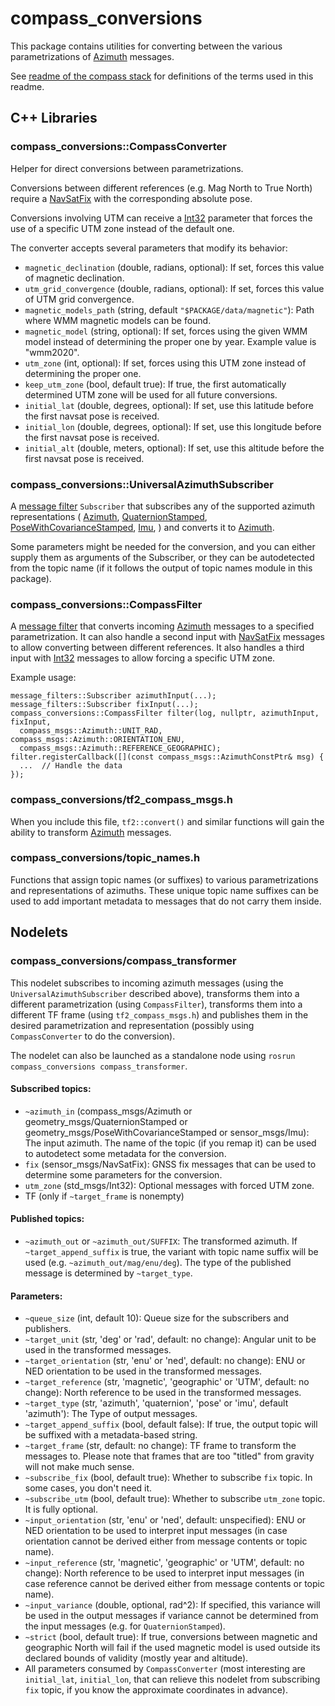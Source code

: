 <!-- SPDX-License-Identifier: BSD-3-Clause -->
<!-- SPDX-FileCopyrightText: Czech Technical University in Prague -->

# compass\_conversions

This package contains utilities for converting between the various parametrizations of
[Azimuth](https://docs.ros.org/en/api/compass_msgs/html/msg/Azimuth.html) messages.

See [readme of the compass stack](../README.md) for definitions of the terms used in this readme.

## C++ Libraries

### compass\_conversions::CompassConverter

Helper for direct conversions between parametrizations.

Conversions between different references (e.g. Mag North to True North) require a
[NavSatFix](https://docs.ros.org/en/api/sensor_msgs/html/msg/NavSatFix.html) with the corresponding absolute pose.

Conversions involving UTM can receive a [Int32](https://docs.ros.org/en/api/std_msgs/html/msg/Int32.html) parameter
that forces the use of a specific UTM zone instead of the default one.

The converter accepts several parameters that modify its behavior:

- `magnetic_declination` (double, radians, optional): If set, forces this value of magnetic declination.
- `utm_grid_convergence` (double, radians, optional): If set, forces this value of UTM grid convergence.
- `magnetic_models_path` (string, default `"$PACKAGE/data/magnetic"`): Path where WMM magnetic models can be found.
- `magnetic_model` (string, optional): If set, forces using the given WMM model instead of determining the proper
    one by year. Example value is "wmm2020".
- `utm_zone` (int, optional): If set, forces using this UTM zone instead of determining the proper one.
- `keep_utm_zone` (bool, default true): If true, the first automatically determined UTM zone will be used for all future
    conversions.
- `initial_lat` (double, degrees, optional): If set, use this latitude before the first navsat pose is received.
- `initial_lon` (double, degrees, optional): If set, use this longitude before the first navsat pose is received.
- `initial_alt` (double, meters, optional): If set, use this altitude before the first navsat pose is received.

### compass\_conversions::UniversalAzimuthSubscriber

A [message filter](https://wiki.ros.org/message_filters) `Subscriber` that subscribes any of the supported azimuth
representations (
[Azimuth](https://docs.ros.org/en/api/compass_msgs/html/msg/Azimuth.html),
[QuaternionStamped](https://docs.ros.org/en/api/geometry_msgs/html/msg/QuaternionStamped.html),
[PoseWithCovarianceStamped](https://docs.ros.org/en/api/geometry_msgs/html/msg/PoseWithCovarianceStamped.html),
[Imu](https://docs.ros.org/en/api/sensor_msgs/html/msg/Imu.html),
) and converts it to [Azimuth](https://docs.ros.org/en/api/compass_msgs/html/msg/Azimuth.html).

Some parameters might be needed for the conversion, and you can either supply them as arguments of the Subscriber,
or they can be autodetected from the topic name (if it follows the output of topic names module in this package).

### compass\_conversions::CompassFilter

A [message filter](https://wiki.ros.org/message_filters) that converts incoming
[Azimuth](https://docs.ros.org/en/api/compass_msgs/html/msg/Azimuth.html) messages to a specified parametrization.
It can also handle a second input with [NavSatFix](https://docs.ros.org/en/api/sensor_msgs/html/msg/NavSatFix.html)
messages to allow converting between different references. It also handles a third input with
[Int32](https://docs.ros.org/en/api/std_msgs/html/msg/Int32.html) messages to allow forcing a specific UTM zone.

Example usage:

```
message_filters::Subscriber azimuthInput(...);
message_filters::Subscriber fixInput(...);
compass_conversions::CompassFilter filter(log, nullptr, azimuthInput, fixInput,
  compass_msgs::Azimuth::UNIT_RAD, compass_msgs::Azimuth::ORIENTATION_ENU,
  compass_msgs::Azimuth::REFERENCE_GEOGRAPHIC);
filter.registerCallback([](const compass_msgs::AzimuthConstPtr& msg) {
  ...  // Handle the data
});
```

### compass\_conversions/tf2\_compass\_msgs.h

When you include this file, `tf2::convert()` and similar functions will gain the ability to transform
[Azimuth](https://docs.ros.org/en/api/compass_msgs/html/msg/Azimuth.html) messages.

### compass\_conversions/topic\_names.h

Functions that assign topic names (or suffixes) to various parametrizations and representations of azimuths.
These unique topic name suffixes can be used to add important metadata to messages that do not carry them inside.

## Nodelets

### compass\_conversions/compass\_transformer

This nodelet subscribes to incoming azimuth messages (using the `UniversalAzimuthSubscriber` described above),
transforms them into a different parametrization (using `CompassFilter`), transforms them into a different TF frame
(using `tf2_compass_msgs.h`) and publishes them in the desired parametrization and representation (possibly using
`CompassConverter` to do the conversion).

The nodelet can also be launched as a standalone node using `rosrun compass_conversions compass_transformer`.

#### Subscribed topics:

- `~azimuth_in` (compass_msgs/Azimuth or geometry_msgs/QuaternionStamped or geometry_msgs/PoseWithCovarianceStamped
    or sensor_msgs/Imu): The input azimuth. The name of the topic (if you remap it) can be used to autodetect some
    metadata for the conversion.
 - `fix` (sensor_msgs/NavSatFix): GNSS fix messages that can be used to determine some parameters for the conversion.
 - `utm_zone` (std_msgs/Int32): Optional messages with forced UTM zone.
 - TF (only if `~target_frame` is nonempty)

#### Published topics:

 - `~azimuth_out` or `~azimuth_out/SUFFIX`: The transformed azimuth. If `~target_append_suffix` is true, the variant
    with topic name suffix will be used (e.g. `~azimuth_out/mag/enu/deg`). The type of the published message is
    determined by `~target_type`.

#### Parameters:

- `~queue_size` (int, default 10): Queue size for the subscribers and publishers.
- `~target_unit` (str, 'deg' or 'rad', default: no change): Angular unit to be used in the transformed messages.
- `~target_orientation` (str, 'enu' or 'ned', default: no change): ENU or NED orientation to be used in the
    transformed messages.
- `~target_reference` (str, 'magnetic', 'geographic' or 'UTM', default: no change): North reference to be used in the
    transformed messages.
- `~target_type` (str, 'azimuth', 'quaternion', 'pose' or 'imu', default 'azimuth'): The Type of output messages.
- `~target_append_suffix` (bool, default false): If true, the output topic will be suffixed with a metadata-based
    string.
- `~target_frame` (str, default: no change): TF frame to transform the messages to. Please note that frames that are
    too "titled" from gravity will not make much sense.
- `~subscribe_fix` (bool, default true): Whether to subscribe `fix` topic. In some cases, you don't need it.
- `~subscribe_utm` (bool, default true): Whether to subscribe `utm_zone` topic. It is fully optional.
- `~input_orientation` (str, 'enu' or 'ned', default: unspecified): ENU or NED orientation to be used to interpret
    input messages (in case orientation cannot be derived either from message contents or topic name).
- `~input_reference` (str, 'magnetic', 'geographic' or 'UTM', default: no change): North reference to be used to
    interpret input messages (in case reference cannot be derived either from message contents or topic name).
- `~input_variance` (double, optional, rad^2): If specified, this variance will be used in the output messages
    if variance cannot be determined from the input messages (e.g. for `QuaternionStamped`).
- `~strict` (bool, default true): If true, conversions between magnetic and geographic North will fail if the used
    magnetic model is used outside its declared bounds of validity (mostly year and altitude).
- All parameters consumed by `CompassConverter` (most interesting are `initial_lat`, `initial_lon`, that can relieve
    this nodelet from subscribing `fix` topic, if you know the approximate coordinates in advance).